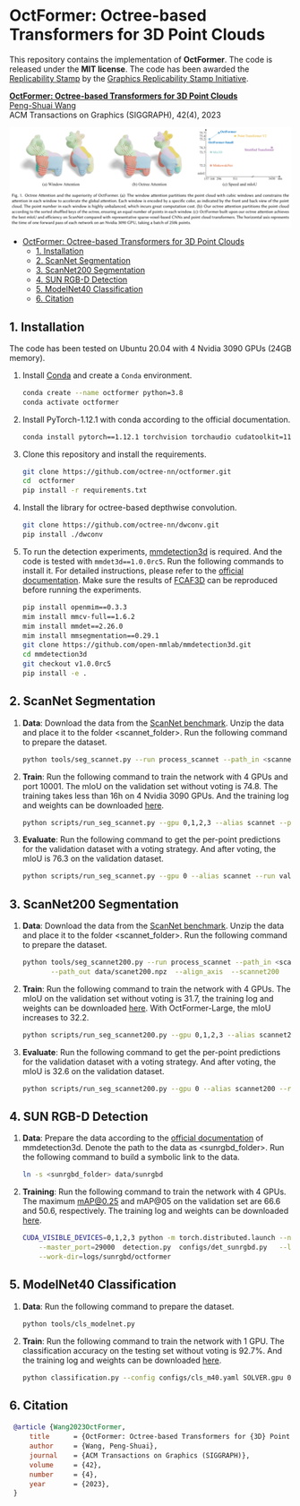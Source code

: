 # OctFormer: Octree-based Transformers for 3D Point Clouds

This repository contains the implementation of **OctFormer**. The code is
released under the **MIT license**. The code has been awarded the [Replicability Stamp](http://www.replicabilitystamp.org#https-github-com-octree-nn-octformer) by the [Graphics Replicability Stamp Initiative](https://www.replicabilitystamp.org/).


**[OctFormer: Octree-based Transformers for 3D Point Clouds](https://wang-ps.github.io/octformer.html)**<br/>
[Peng-Shuai Wang](https://wang-ps.github.io/)<br/>
ACM Transactions on Graphics (SIGGRAPH), 42(4), 2023

![teaser](teaser.png)


- [OctFormer: Octree-based Transformers for 3D Point Clouds](#octformer-octree-based-transformers-for-3d-point-clouds)
  - [1. Installation](#1-installation)
  - [2. ScanNet Segmentation](#2-scannet-segmentation)
  - [3. ScanNet200 Segmentation](#3-scannet200-segmentation)
  - [4. SUN RGB-D Detection](#4-sun-rgb-d-detection)
  - [5. ModelNet40 Classification](#5-modelnet40-classification)
  - [6. Citation](#6-citation)


## 1. Installation

The code has been tested on Ubuntu 20.04 with 4 Nvidia 3090 GPUs (24GB memory).


1. Install [Conda](https://www.anaconda.com/) and create a `Conda` environment.

    ```bash
    conda create --name octformer python=3.8
    conda activate octformer
    ```

2. Install PyTorch-1.12.1 with conda according to the official documentation.

    ```bash
    conda install pytorch==1.12.1 torchvision torchaudio cudatoolkit=11.3 -c pytorch
    ```

3. Clone this repository and install the requirements.

    ```bash
    git clone https://github.com/octree-nn/octformer.git
    cd  octformer
    pip install -r requirements.txt
    ```

4. Install the library for octree-based depthwise convolution.

    ```bash
    git clone https://github.com/octree-nn/dwconv.git
    pip install ./dwconv
    ```

5. To run the detection experiments,
   [mmdetection3d](https://github.com/open-mmlab/mmdetection3d) is required.
   And the code is tested with `mmdet3d==1.0.0rc5`. Run the following commands
   to install it. For detailed instructions, please refer to the
   [official documentation](https://mmdetection3d.readthedocs.io/en/latest/get_started.html#installation).
   Make sure the results of
   [FCAF3D](https://github.com/open-mmlab/mmdetection3d/blob/main/configs/fcaf3d/README.md)
   can be reproduced before running the experiments.

    ```bash
    pip install openmim==0.3.3
    mim install mmcv-full==1.6.2
    mim install mmdet==2.26.0
    mim install mmsegmentation==0.29.1
    git clone https://github.com/open-mmlab/mmdetection3d.git
    cd mmdetection3d
    git checkout v1.0.0rc5
    pip install -e .
    ```

## 2. ScanNet Segmentation

1. **Data**: Download the data from the
   [ScanNet benchmark](https://kaldir.vc.in.tum.de/scannet_benchmark/).
   Unzip the data and place it to the folder <scannet_folder>. Run the following
   command to prepare the dataset.

    ```bash
    python tools/seg_scannet.py --run process_scannet --path_in <scannet_folder>
    ```

2. **Train**: Run the following command to train the network with 4 GPUs and
   port 10001. The mIoU on the validation set without voting is 74.8. The
   training takes less than 16h on 4 Nvidia 3090 GPUs. And the training log and
   weights can be downloaded
   [here](https://1drv.ms/u/s!Ago-xIr0OR2-gRrV35QGxnHJR4ku?e=ZXRqV7).

    ```bash
    python scripts/run_seg_scannet.py --gpu 0,1,2,3 --alias scannet --port 10001
    ```

3. **Evaluate**: Run the following command to get the per-point predictions for
   the validation dataset with a voting strategy. And after voting, the mIoU is
   76.3 on the validation dataset.

    ```bash
    python scripts/run_seg_scannet.py --gpu 0 --alias scannet --run validate
    ```


## 3. ScanNet200 Segmentation


1. **Data**: Download the data from the
   [ScanNet benchmark](https://kaldir.vc.in.tum.de/scannet_benchmark/).
   Unzip the data and place it to the folder <scannet_folder>. Run the following
   command to prepare the dataset.

    ```bash
    python tools/seg_scannet200.py --run process_scannet --path_in <scannet_folder>  \
           --path_out data/scanet200.npz  --align_axis  --scannet200
    ```

2. **Train**: Run the following command to train the network with 4 GPUs. The
    mIoU on the validation set without voting is 31.7, the training log and
   weights can be downloaded
   [here](https://1drv.ms/u/s!Ago-xIr0OR2-gRwsNivzRalw0M4S?e=b92sv6).
   With OctFormer-Large, the mIoU increases to 32.2.

    ```bash
    python scripts/run_seg_scannet200.py --gpu 0,1,2,3 --alias scannet200
    ```

3. **Evaluate**: Run the following command to get the per-point predictions for
   the validation dataset with a voting strategy. And after voting, the mIoU is
   32.6 on the validation dataset.

    ```bash
    python scripts/run_seg_scannet200.py --gpu 0 --alias scannet200 --run validate
    ```


## 4. SUN RGB-D Detection

1. **Data**: Prepare the data according to the
   [official documentation](https://mmdetection3d.readthedocs.io/en/latest/advanced_guides/datasets/sunrgbd.html)
   of mmdetection3d. Denote the path to the data as <sunrgbd_folder>. Run the
   following command to build a symbolic link to the data.

    ```bash
    ln -s <sunrgbd_folder> data/sunrgbd
    ```

2. **Training**: Run the following command to train the network with 4 GPUs. The
    maximum mAP@0.25 and mAP@05 on the validation set are 66.6 and 50.6,
    respectively. The training log and weights can be downloaded
    [here](https://1drv.ms/u/s!Ago-xIr0OR2-gR70qXLpohtYonuP?e=wlWMqm).

    ```bash
    CUDA_VISIBLE_DEVICES=0,1,2,3 python -m torch.distributed.launch --nproc_per_node=4  \
        --master_port=29000  detection.py  configs/det_sunrgbd.py   --launcher=pytorch  \
        --work-dir=logs/sunrgbd/octformer
    ```

## 5. ModelNet40 Classification

1. **Data**: Run the following command to prepare the dataset.

    ```bash
    python tools/cls_modelnet.py
    ```

2. **Train**: Run the following command to train the network with 1 GPU. The
   classification accuracy on the testing set without voting is 92.7%. And the
   training log and weights can be downloaded
   [here](https://1drv.ms/u/s!Ago-xIr0OR2-gRskk20x7V_Mc9FI?e=jVAf8o).
    ```bash
    python classification.py --config configs/cls_m40.yaml SOLVER.gpu 0,
    ```

## 6. Citation

   ```bibtex 
    @article {Wang2023OctFormer,
        title      = {OctFormer: Octree-based Transformers for {3D} Point Clouds},
        author     = {Wang, Peng-Shuai},
        journal    = {ACM Transactions on Graphics (SIGGRAPH)},
        volume     = {42},
        number     = {4},
        year       = {2023},
    }
   ```
